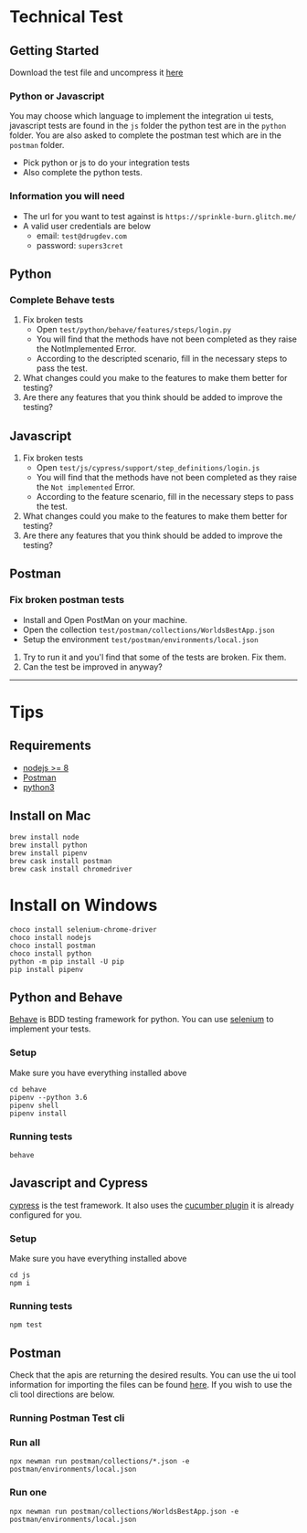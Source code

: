 # Technical Test

## Getting Started

Download the test file and uncompress it [here](https://cdn.glitch.com/cd885eee-f9d0-40ff-b200-f8b9553ca169%2Ftest.zip?1533120666668)

### Python or Javascript

You may choose which language to implement the integration ui tests, javascript tests are
found in the `js` folder the python test are in the `python` folder. You are also asked
to complete the postman test which are in the `postman` folder.

- Pick python or js to do your integration tests
- Also complete the python tests.

### Information you will need

- The url for you want to test against is `https://sprinkle-burn.glitch.me/`
- A valid user credentials are below
  - email: `test@drugdev.com`
  - password: `supers3cret`

## Python

### Complete Behave tests

1.  Fix broken tests
    - Open `test/python/behave/features/steps/login.py`
    - You will find that the methods have not been completed as they raise the NotImplemented Error.
    - According to the descripted scenario, fill in the necessary steps to pass the test.
2.  What changes could you make to the features to make them better for testing?
3.  Are there any features that you think should be added to improve the testing?

## Javascript

1.  Fix broken tests
    - Open `test/js/cypress/support/step_definitions/login.js`
    - You will find that the methods have not been completed as they raise the `Not implemented` Error.
    - According to the feature scenario, fill in the necessary steps to pass the test.
2.  What changes could you make to the features to make them better for testing?
3.  Are there any features that you think should be added to improve the testing?

## Postman

### Fix broken postman tests

- Install and Open PostMan on your machine.
- Open the collection `test/postman/collections/WorldsBestApp.json`
- Setup the environment `test/postman/environments/local.json`

1.  Try to run it and you'l find that some of the tests are broken. Fix them.
2.  Can the test be improved in anyway?

---

# Tips

## Requirements

- [nodejs >= 8](https://nodejs.org/en/)
- [Postman](https://www.getpostman.com/)
- [python3](https://www.python.org/)

## Install on Mac

```
brew install node
brew install python
brew install pipenv
brew cask install postman
brew cask install chromedriver
```

# Install on Windows

```
choco install selenium-chrome-driver
choco install nodejs
choco install postman
choco install python
python -m pip install -U pip
pip install pipenv
```

## Python and Behave

[Behave](https://behave.readthedocs.io/en/latest/) is BDD testing framework for python. You can
use [selenium](http://selenium-python.readthedocs.io/) to implement your tests.

### Setup

Make sure you have everything installed above

```
cd behave
pipenv --python 3.6
pipenv shell
pipenv install
```

### Running tests

`behave`

## Javascript and Cypress

[cypress](https://cypress.io) is the test framework. It also uses the [cucumber plugin](https://github.com/TheBrainFamily/cypress-cucumber-preprocessor) it is already configured for you.

### Setup

Make sure you have everything installed above

```
cd js
npm i
```

### Running tests

`npm test`

## Postman

Check that the apis are returning the desired results. You can use the ui tool information for importing the files can be found [here](https://www.getpostman.com/docs/v6/postman/collections/data_formats). If you wish to use the cli
tool directions are below.

### Running Postman Test cli

### Run all

`npx newman run postman/collections/*.json -e postman/environments/local.json`

### Run one

`npx newman run postman/collections/WorldsBestApp.json -e postman/environments/local.json`
